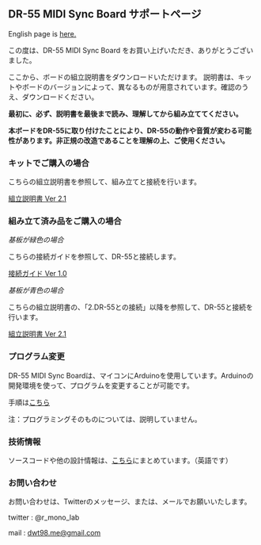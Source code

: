 ## DR-55 MIDI Sync Board サポートページ

English page is [here.](README_en.md)

この度は、DR-55 MIDI Sync Board をお買い上げいただき、ありがとうございました。

ここから、ボードの組立説明書をダウンロードいただけます。
説明書は、キットやボードのバージョンによって、異なるものが用意されています。確認のうえ、ダウンロードください。

**最初に、必ず、説明書を最後まで読み、理解してから組み立ててください。**

**本ボードをDR-55に取り付けたことにより、DR-55の動作や音質が変わる可能性があります。非正規の改造であることを理解の上、ご使用ください。**

### キットでご購入の場合

こちらの組立説明書を参照して、組み立てと接続を行います。

[組立説明書 Ver 2.1](https://github.com/dwt98/DRS/raw/master/DR55_MIDI_Sync_Build_Guide_Ver2.1.pdf)

### 組み立て済み品をご購入の場合

*基板が緑色の場合*

こちらの接続ガイドを参照して、DR-55と接続します。

[接続ガイド Ver 1.0](https://github.com/dwt98/DRS/raw/master/DR55_Connection_Guide_Ver1.0.pdf)

*基板が青色の場合*

こちらの組立説明書の、「2.DR-55との接続」以降を参照して、DR-55と接続を行います。

[組立説明書 Ver 2.1](https://github.com/dwt98/DRS/raw/master/DR55_MIDI_Sync_Build_Guide_Ver2.1.pdf)

### プログラム変更

DR-55 MIDI Sync Boardは、マイコンにArduinoを使用しています。Arduinoの開発環境を使って、プログラムを変更することが可能です。

手順は[こちら](program.md)

注：プログラミングそのものについては、説明していません。

### 技術情報

ソースコードや他の設計情報は、[こちら](https://github.com/dwt98/dr55sync/)にまとめています。（英語です）

### お問い合わせ

お問い合わせは、Twitterのメッセージ、または、メールでお願いいたします。

twitter : @r_mono_lab

mail : dwt98.me@gmail.com

